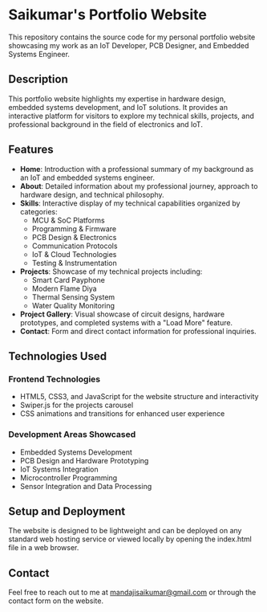 # Saikumar's Portfolio Website

This repository contains the source code for my personal portfolio website showcasing my work as an IoT Developer, PCB Designer, and Embedded Systems Engineer.

## Description

This portfolio website highlights my expertise in hardware design, embedded systems development, and IoT solutions. It provides an interactive platform for visitors to explore my technical skills, projects, and professional background in the field of electronics and IoT.

## Features

- **Home**: Introduction with a professional summary of my background as an IoT and embedded systems engineer.
- **About**: Detailed information about my professional journey, approach to hardware design, and technical philosophy.
- **Skills**: Interactive display of my technical capabilities organized by categories:
  - MCU & SoC Platforms
  - Programming & Firmware
  - PCB Design & Electronics
  - Communication Protocols
  - IoT & Cloud Technologies
  - Testing & Instrumentation
- **Projects**: Showcase of my technical projects including:
  - Smart Card Payphone
  - Modern Flame Diya
  - Thermal Sensing System
  - Water Quality Monitoring
- **Project Gallery**: Visual showcase of circuit designs, hardware prototypes, and completed systems with a "Load More" feature.
- **Contact**: Form and direct contact information for professional inquiries.

## Technologies Used

### Frontend Technologies
- HTML5, CSS3, and JavaScript for the website structure and interactivity
- Swiper.js for the projects carousel
- CSS animations and transitions for enhanced user experience

### Development Areas Showcased
- Embedded Systems Development
- PCB Design and Hardware Prototyping
- IoT Systems Integration
- Microcontroller Programming
- Sensor Integration and Data Processing

## Setup and Deployment

The website is designed to be lightweight and can be deployed on any standard web hosting service or viewed locally by opening the index.html file in a web browser.

## Contact

Feel free to reach out to me at mandajisaikumar@gmail.com or through the contact form on the website.


